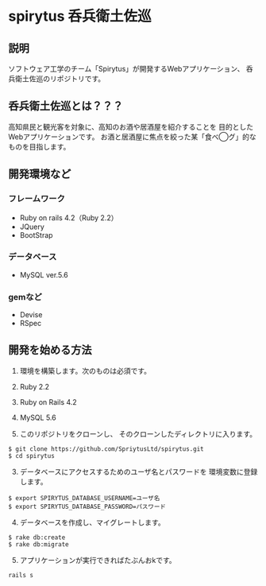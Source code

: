 # spirytus 呑兵衛土佐巡

## 説明
ソフトウェア工学のチーム「Spirytus」が開発するWebアプリケーション、
呑兵衛土佐巡のリポジトリです。

## 呑兵衛土佐巡とは？？？
高知県民と観光客を対象に、高知のお酒や居酒屋を紹介することを
目的としたWebアプリケーションです。
お酒と居酒屋に焦点を絞った某「食べ◯グ」的なものを目指します。

## 開発環境など
### フレームワーク
* Ruby on rails 4.2（Ruby 2.2）
* JQuery
* BootStrap

### データベース
* MySQL ver.5.6

### gemなど
* Devise
* RSpec

## 開発を始める方法
1. 環境を構築します。次のものは必須です。
  1. Ruby 2.2
  2. Ruby on Rails 4.2
  3. MySQL 5.6

2. このリポジトリをクローンし、
そのクローンしたディレクトリに入ります。
```
$ git clone https://github.com/SpriytusLtd/spirytus.git
$ cd spirytus
```

3. データベースにアクセスするためのユーザ名とパスワードを
環境変数に登録します。
```
$ export SPIRYTUS_DATABASE_USERNAME=ユーザ名
$ export SPIRYTUS_DATABASE_PASSWORD=パスワード
```

4. データベースを作成し、マイグレートします。
```
$ rake db:create
$ rake db:migrate
```

5. アプリケーションが実行できればたぶんおkです。
```
rails s
```
